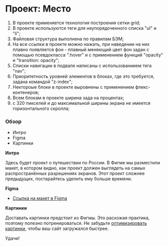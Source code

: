 # Проект: Место

 1) В проекте применяется технология построения сетки grid;
 2) В проекте используются теги для неупорядоченного списка "ul" и "li";
 3) Файловая структура выполнена по правилам БЭМ;
 4) На все ссылки в проекте можно нажать, при наведении на них плавно появляется фон - плавный меняющий цвет фон задан с помощью псевдокласса ":hover" и с применением функций "opacity" и "transition: opacity";
 5) Списки навигации в подвале написаны с использованиием тега "nav";
 6) Приоритетность уровней элементов в блоках, где это требуется, задана командой "z-index";
 7) Нектороые блоки в проекте выровнены с применением флекс-контенеров;
 8) Всем блокам в проекте ширина зада на процентах;
 9) c 320 пикселей и до максимальной ширины экрана не имеется горизонтального скролла;


### Обзор
* Интро
* Figma
* Картинки

**Интро**

Здесь будет проект о путешествии по России.
В Фигме мы разместили макет, в котором видно, как проект должен выглядеть на самых распространённых разрешениях экранов.
Этот проект сложнее предыдущих, постарайтесь уделить ему больше времени.

**Figma**

* [Ссылка на макет в Figma](https://www.figma.com/file/5S2WSbEFL6awjVWJ0NWL8Q/Sprint-3_-Russia-_-desktop-mobile?node-id=28503%3A0)

**Картинки**

Доставать картинки предстоит из Фигмы. Это расхожая практика, поэтому полезно потренироваться.
Не забудьте [оптимизировать картинки](https://tinypng.com/), чтобы ваш сайт загружался быстрее.

Удачи!
